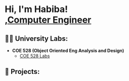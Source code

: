 <h1>Hi, I'm Habiba! <br/><a href="https://github.com/hnagyy"></a>,<a href="https://www.linkedin.com/in/habiba-nagy-14301b280/">Computer Engineer</a>

<h2>👨‍💻 University Labs:</h2>

- <b>COE 528 (Object Oriented Eng Analysis and Design)</b>
  - [COE 528 Labs](https://github.com/hnagyy/COE-528)

<h2>🌱 Projects:</h2>


<!--

Here are some ideas to get you started:

- 🔭 I’m currently working on ...
- 🌱 I’m currently learning ...
- 👯 I’m looking to collaborate on ...
- 🤔 I’m looking for help with ...
- 💬 Ask me about ...
- 📫 How to reach me: ...
- 😄 Pronouns: ...
- ⚡ Fun fact: ...
-->
